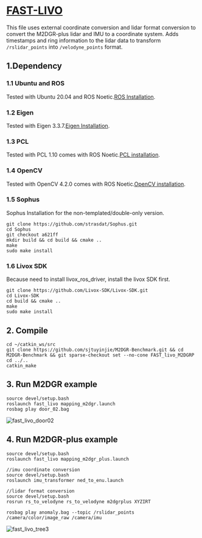 # [FAST-LIVO](https://github.com/hku-mars/FAST-LIVO?tab=readme-ov-file) 
This file uses external coordinate conversion and lidar format conversion to convert the M2DGR-plus lidar and IMU to a coordinate system. Adds timestamps and ring information to the lidar data to transform `/rslidar_points` into `/velodyne_points` format.
##  1.Dependency
### 1.1 Ubuntu and ROS
Tested with Ubuntu 20.04 and ROS Noetic.[ROS Installation](https://wiki.ros.org/ROS/Installation).
### 1.2 Eigen
Tested with Eigen 3.3.7.[Eigen Installation](https://eigen.tuxfamily.org/index.php?title=Main_Page).
### 1.3 PCL
Tested with PCL 1.10 comes with ROS Noetic.[PCL installation](https://pointclouds.org/).
### 1.4 OpenCV
Tested with OpenCV 4.2.0 comes with ROS Noetic.[OpenCV installation](https://opencv.org/).
### 1.5 Sophus
Sophus Installation for the non-templated/double-only version.
```
git clone https://github.com/strasdat/Sophus.git
cd Sophus
git checkout a621ff
mkdir build && cd build && cmake ..
make
sudo make install
```
### 1.6 Livox SDK
Because need to install livox_ros_driver, install the livox SDK first.
```
git clone https://github.com/Livox-SDK/Livox-SDK.git
cd Livox-SDK
cd build && cmake ..
make
sudo make install
```
## 2. Compile
```
cd ~/catkin_ws/src
git clone https://github.com/sjtuyinjie/M2DGR-Benchmark.git && cd M2DGR-Benchmark && git sparse-checkout set --no-cone FAST_livo_M2DGRP
cd ../..
catkin_make
```
## 3. Run M2DGR example
```
source devel/setup.bash
roslaunch fast_livo mapping_m2dgr.launch
rosbag play door_02.bag 
```
![fast_livo_door02](https://github.com/sjtuyinjie/M2DGR-Benchmark/blob/main/FAST_livo_M2DGRP/image/Peek%202024-10-13%2013-57.gif)
## 4. Run M2DGR-plus example
```
source devel/setup.bash
roslaunch fast_livo mapping_m2dgr_plus.launch

//imu coordinate conversion
source devel/setup.bash
roslaunch imu_transformer ned_to_enu.launch

//lidar format conversion
source devel/setup.bash
rosrun rs_to_velodyne rs_to_velodyne m2dgrplus XYZIRT

rosbag play anomaly.bag --topic /rslidar_points /camera/color/image_raw /camera/imu
```
![fast_livo_tree3](https://github.com/sjtuyinjie/M2DGR-Benchmark/blob/main/FAST_livo_M2DGRP/image/plus.gif)

